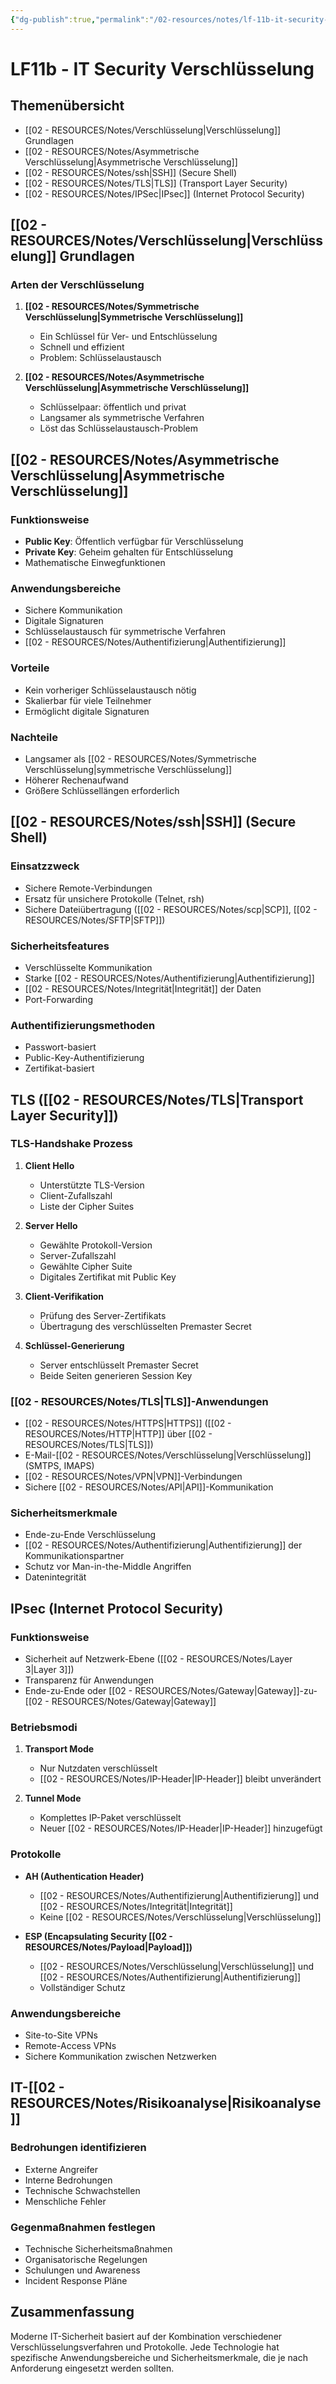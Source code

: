 ```yaml
---
{"dg-publish":true,"permalink":"/02-resources/notes/lf-11b-it-security-verschluesselung/","tags":["GFN/LF11/FISI"],"noteIcon":"","updated":"2025-09-05T14:30:06.000+02:00"}
---
```


# LF11b - IT Security Verschlüsselung

## Themenübersicht

- [[02 - RESOURCES/Notes/Verschlüsselung\|Verschlüsselung]] Grundlagen
- [[02 - RESOURCES/Notes/Asymmetrische Verschlüsselung\|Asymmetrische Verschlüsselung]]
- [[02 - RESOURCES/Notes/ssh\|SSH]] (Secure Shell)
- [[02 - RESOURCES/Notes/TLS\|TLS]] (Transport Layer Security)
- [[02 - RESOURCES/Notes/IPSec\|IPsec]] (Internet Protocol Security)

## [[02 - RESOURCES/Notes/Verschlüsselung\|Verschlüsselung]] Grundlagen

### Arten der Verschlüsselung

1. **[[02 - RESOURCES/Notes/Symmetrische Verschlüsselung\|Symmetrische Verschlüsselung]]**
    
    - Ein Schlüssel für Ver- und Entschlüsselung
    - Schnell und effizient
    - Problem: Schlüsselaustausch
2. **[[02 - RESOURCES/Notes/Asymmetrische Verschlüsselung\|Asymmetrische Verschlüsselung]]**
    
    - Schlüsselpaar: öffentlich und privat
    - Langsamer als symmetrische Verfahren
    - Löst das Schlüsselaustausch-Problem

## [[02 - RESOURCES/Notes/Asymmetrische Verschlüsselung\|Asymmetrische Verschlüsselung]]

### Funktionsweise

- **Public Key**: Öffentlich verfügbar für Verschlüsselung
- **Private Key**: Geheim gehalten für Entschlüsselung
- Mathematische Einwegfunktionen

### Anwendungsbereiche

- Sichere Kommunikation
- Digitale Signaturen
- Schlüsselaustausch für symmetrische Verfahren
- [[02 - RESOURCES/Notes/Authentifizierung\|Authentifizierung]]

### Vorteile

- Kein vorheriger Schlüsselaustausch nötig
- Skalierbar für viele Teilnehmer
- Ermöglicht digitale Signaturen

### Nachteile

- Langsamer als [[02 - RESOURCES/Notes/Symmetrische Verschlüsselung\|symmetrische Verschlüsselung]]
- Höherer Rechenaufwand
- Größere Schlüssellängen erforderlich

## [[02 - RESOURCES/Notes/ssh\|SSH]] (Secure Shell)

### Einsatzzweck

- Sichere Remote-Verbindungen
- Ersatz für unsichere Protokolle (Telnet, rsh)
- Sichere Dateiübertragung ([[02 - RESOURCES/Notes/scp\|SCP]], [[02 - RESOURCES/Notes/SFTP\|SFTP]])

### Sicherheitsfeatures

- Verschlüsselte Kommunikation
- Starke [[02 - RESOURCES/Notes/Authentifizierung\|Authentifizierung]]
- [[02 - RESOURCES/Notes/Integrität\|Integrität]] der Daten
- Port-Forwarding

### Authentifizierungsmethoden

- Passwort-basiert
- Public-Key-Authentifizierung
- Zertifikat-basiert

## TLS ([[02 - RESOURCES/Notes/TLS\|Transport Layer Security]])

### TLS-Handshake Prozess

1. **Client Hello**
    
    - Unterstützte TLS-Version
    - Client-Zufallszahl
    - Liste der Cipher Suites
2. **Server Hello**
    
    - Gewählte Protokoll-Version
    - Server-Zufallszahl
    - Gewählte Cipher Suite
    - Digitales Zertifikat mit Public Key
3. **Client-Verifikation**
    
    - Prüfung des Server-Zertifikats
    - Übertragung des verschlüsselten Premaster Secret
4. **Schlüssel-Generierung**
    
    - Server entschlüsselt Premaster Secret
    - Beide Seiten generieren Session Key

### [[02 - RESOURCES/Notes/TLS\|TLS]]-Anwendungen

- [[02 - RESOURCES/Notes/HTTPS\|HTTPS]] ([[02 - RESOURCES/Notes/HTTP\|HTTP]] über [[02 - RESOURCES/Notes/TLS\|TLS]])
- E-Mail-[[02 - RESOURCES/Notes/Verschlüsselung\|Verschlüsselung]] (SMTPS, IMAPS)
- [[02 - RESOURCES/Notes/VPN\|VPN]]-Verbindungen
- Sichere [[02 - RESOURCES/Notes/API\|API]]-Kommunikation

### Sicherheitsmerkmale

- Ende-zu-Ende Verschlüsselung
- [[02 - RESOURCES/Notes/Authentifizierung\|Authentifizierung]] der Kommunikationspartner
- Schutz vor Man-in-the-Middle Angriffen
- Datenintegrität

## IPsec (Internet Protocol Security)

### Funktionsweise

- Sicherheit auf Netzwerk-Ebene ([[02 - RESOURCES/Notes/Layer 3\|Layer 3]])
- Transparenz für Anwendungen
- Ende-zu-Ende oder [[02 - RESOURCES/Notes/Gateway\|Gateway]]-zu-[[02 - RESOURCES/Notes/Gateway\|Gateway]]

### Betriebsmodi

1. **Transport Mode**
    
    - Nur Nutzdaten verschlüsselt
    - [[02 - RESOURCES/Notes/IP-Header\|IP-Header]] bleibt unverändert
2. **Tunnel Mode**
    
    - Komplettes IP-Paket verschlüsselt
    - Neuer [[02 - RESOURCES/Notes/IP-Header\|IP-Header]] hinzugefügt

### Protokolle

- **AH (Authentication Header)**
    
    - [[02 - RESOURCES/Notes/Authentifizierung\|Authentifizierung]] und [[02 - RESOURCES/Notes/Integrität\|Integrität]]
    - Keine [[02 - RESOURCES/Notes/Verschlüsselung\|Verschlüsselung]]
- **ESP (Encapsulating Security [[02 - RESOURCES/Notes/Payload\|Payload]])**
    
    - [[02 - RESOURCES/Notes/Verschlüsselung\|Verschlüsselung]] und [[02 - RESOURCES/Notes/Authentifizierung\|Authentifizierung]]
    - Vollständiger Schutz

### Anwendungsbereiche

- Site-to-Site VPNs
- Remote-Access VPNs
- Sichere Kommunikation zwischen Netzwerken

## IT-[[02 - RESOURCES/Notes/Risikoanalyse\|Risikoanalyse]]

### Bedrohungen identifizieren

- Externe Angreifer
- Interne Bedrohungen
- Technische Schwachstellen
- Menschliche Fehler

### Gegenmaßnahmen festlegen

- Technische Sicherheitsmaßnahmen
- Organisatorische Regelungen
- Schulungen und Awareness
- Incident Response Pläne

## Zusammenfassung

Moderne IT-Sicherheit basiert auf der Kombination verschiedener Verschlüsselungsverfahren und Protokolle. Jede Technologie hat spezifische Anwendungsbereiche und Sicherheitsmerkmale, die je nach Anforderung eingesetzt werden sollten.